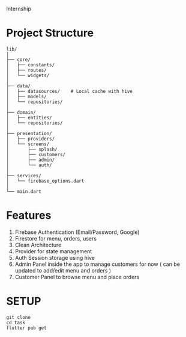 Internship
# Project Structure 

```
lib/
│
├── core/                 
│   ├── constants/        
│   ├── routes/         
│   └── widgets/         
│
├── data/             
│   ├── datasources/    # Local cache with hive
│   ├── models/          
│   └── repositories/  
│
├── domain/              
│   ├── entities/        
│   └── repositories/  
│
├── presentation/        
│   ├── providers/    
│   └── screens/         
│       ├── splash/       
│       ├── customers/  
│       ├── admin/       
│       └── auth/
│
├── services/             
│   └── firebase_options.dart  
│
└── main.dart
```

# Features

1. Firebase Authentication (Email/Password, Google)
2. Firestore for menu, orders, users
3. Clean Architecture
4. Provider for state management
5. Auth Session storage using hive
6. Admin Panel inside the app to manage customers for now   ( can be updated to add/edit menu and orders )
7. Customer Panel to browse menu and place orders

# SETUP
```
git clone
cd task
flutter pub get
```


